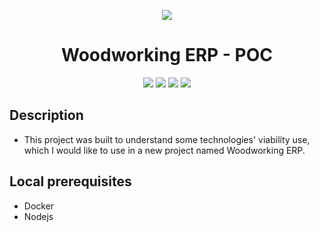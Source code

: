 <div align="center">

![](https://img.shields.io/badge/status-done-green)
</div>

<div align="center">

# Woodworking ERP - POC

![](https://img.shields.io/badge/Autor-Welington%20Larsen-brightgreen)
![](https://img.shields.io/badge/Framework-ReactJS-brightgreen)
![](https://img.shields.io/badge/Framework-NestJS-brightgreen)
![](https://img.shields.io/badge/Database-MySQL-brightgreen)
</div> 

## Description
- This project was built to understand some technologies' viability use, which I would like to use in a new project named Woodworking ERP.

## Local prerequisites
- Docker
- Nodejs